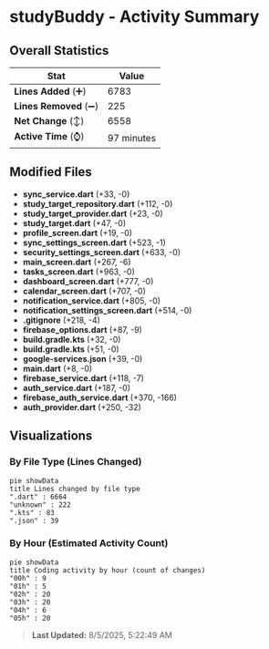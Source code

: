 # studyBuddy - Activity Summary 

## Overall Statistics

| Stat                   | Value                                                             |
| ---------------------- | ----------------------------------------------------------------- |
| **Lines Added** (➕)   | 6783                                          |
| **Lines Removed** (➖) | 225                                        |
| **Net Change** (↕)    | 6558                |
| **Active Time** (⌚)   | 97 minutes |


## Modified Files
- **sync_service.dart** (+33, -0)
- **study_target_repository.dart** (+112, -0)
- **study_target_provider.dart** (+23, -0)
- **study_target.dart** (+47, -0)
- **profile_screen.dart** (+19, -0)
- **sync_settings_screen.dart** (+523, -1)
- **security_settings_screen.dart** (+633, -0)
- **main_screen.dart** (+267, -6)
- **tasks_screen.dart** (+963, -0)
- **dashboard_screen.dart** (+777, -0)
- **calendar_screen.dart** (+707, -0)
- **notification_service.dart** (+805, -0)
- **notification_settings_screen.dart** (+514, -0)
- **.gitignore** (+218, -4)
- **firebase_options.dart** (+87, -9)
- **build.gradle.kts** (+32, -0)
- **build.gradle.kts** (+51, -0)
- **google-services.json** (+39, -0)
- **main.dart** (+8, -0)
- **firebase_service.dart** (+118, -7)
- **auth_service.dart** (+187, -0)
- **firebase_auth_service.dart** (+370, -166)
- **auth_provider.dart** (+250, -32)

## Visualizations

### By File Type (Lines Changed)

```mermaid
pie showData
title Lines changed by file type
".dart" : 6664
"unknown" : 222
".kts" : 83
".json" : 39
```

### By Hour (Estimated Activity Count)

```mermaid
pie showData
title Coding activity by hour (count of changes)
"00h" : 9
"01h" : 5
"02h" : 20
"03h" : 20
"04h" : 6
"05h" : 20
```


> **Last Updated:** 8/5/2025, 5:22:49 AM